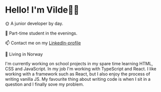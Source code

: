 # Hello! I'm Vilde👩‍💻

🌞 A junior developer by day.

🌛 Part-time student in the evenings.

📫 Contact me on my [LinkedIn-profile](https://www.linkedin.com/in/vilde-avloes/)

📍 Living in Norway 


I'm currently working on school projects in my spare time learning HTML, CSS and JavaScript. In my job I'm working with TypeScript and React. I like working with a framework such as React, but I also enjoy the process of writing vanilla JS. My favourite thing about writing code is when I sit in a question and I finally sove my problem. 
